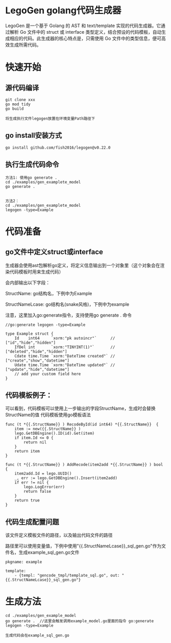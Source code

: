 # LegoGen golang代码生成器
LegoGen 是一个基于 Golang 的 AST 和 text/template 实现的代码生成器。它通过解析 Go 文件中的 struct 或 interface 类型定义，结合预设的代码模板，自动生成相应的代码。此生成器的核心特点是，只需使用 Go 文件中的类型信息，便可高效生成所需代码。

# 快速开始
## 源代码编译
``````
git clone xxx
go mod tidy
go build

将生成执行文件legogen放置在环境变量Path路径下

``````

## go install安装方式
``````
go install github.com/fish2016/legogen@v0.22.0

``````

## 执行生成代码命令
``````
方法1: 使用go generate .
cd ./examples/gen_examplete_model
go generate .


``````

``````
方法2：
cd ./examples/gen_examplete_model
legogen -type=Example
``````

# 代码准备
## go文件中定义struct或interface

生成器会使用ast包解析go定义，将定义信息输出到一个对象里（这个对象会在渲染代码模板时用来生成代码）

会内部输出以下字段：

StructName: go结构名，下例中为Example     

StructNameLcase: go结构名(snake风格)，下例中为example

注意，这里加入go:generate指令，支持使用go generate . 命令
``````
//go:generate legogen -type=Example

type Example struct {
	Id    int64     `xorm:"pk autoincr"`      // ["id","hide","hidden"]
	IfDel int       `xorm:"TINYINT(1)"`       // ["deleted","hide","hidden"]
	Cdate time.Time `xorm:"DateTime created"` // ["create","show","datetime"]
	Udate time.Time `xorm:"DateTime updated"` // ["update","hide","datetime"]
	// add your custom field here
}

``````


## 代码模板例子：
可以看到，代码模板可以使用上一步输出的字段StructName，生成时会替换StructName的值
代码模板使用go模板语法
``````
func (t *{{.StructName}} ) RecodeById(id int64) *{{.StructName}}  {
	item := new({{.StructName}} )
	lego.GetDBEngine().ID(id).Get(item)
	if item.Id <= 0 {
		return nil
	}
	return item
}

func (t *{{.StructName}} ) AddRecode(item2add *{{.StructName}} ) bool {
	item2add.Id = lego.UUID()
	_, err := lego.GetDBEngine().Insert(item2add)
	if err != nil {
		lego.LogError(err)
		return false
	}
	return true
}
``````

## 代码生成配置问题
该文件定义模板文件的路径，以及输出代码文件的路径

路径里可以使用变量值，下例中使用"{{.StructNameLcase}}_sql_gen.go"作为文件名，生成example_sql_gen.go文件
``````
pkgname: example

template:
    - {templ: "gencode_tmpl/template_sql.go", out: "{{.StructNameLcase}}_sql_gen.go"}

``````

# 生成方法
``````
cd ./examples/gen_example_model
go generate .  //这里会触发调用example_model.go里面的指令 go:generate legogen -type=Example

生成代码会在example_sql_gen.go
``````